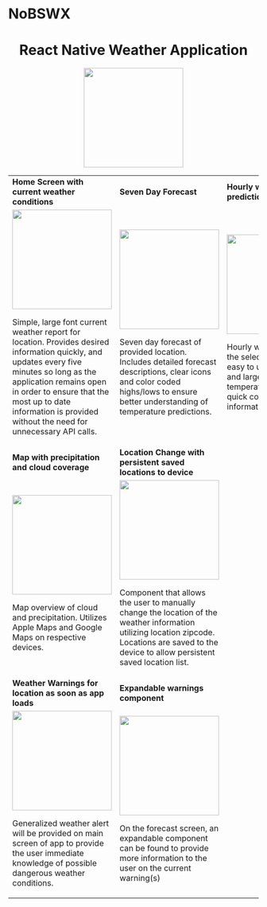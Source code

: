 # NoBSWX
<div align=center>
  <h1>
    React Native Weather Application
  </h1>
  <img src="https://github.com/kemp3673/NoBSWX/assets/102747919/16c7f5e1-e10a-4c24-b11a-d35f6341ca67" width=200 />
</div>



<table>
  <tr>
    <td><strong>Home Screen with current weather conditions</strong></td>
     <td><strong>Seven Day Forecast</strong></td>
     <td><strong>Hourly weather predictions</strong></td>
  </tr>
  <tr>
    <td><img src="https://user-images.githubusercontent.com/102747919/234758793-27c91a33-910b-4631-a8bf-63f4fca4ba4e.png" width=200 /><p >Simple, large font current weather report for location. Provides desired information quickly, and updates every five minutes so long as the application remains open in order to ensure that the most up to date information is provided without the need for unnecessary API calls.</p></td>
    <td><img src="https://user-images.githubusercontent.com/102747919/234762113-127fe9e0-e6fd-46d2-9e2f-15be3d9a5463.png" width=200 /><p>Seven day forecast of provided location. Includes detailed forecast descriptions, clear icons and color coded highs/lows to ensure better understanding of temperature predictions.</p></td>
    <td><img src="https://user-images.githubusercontent.com/102747919/234762121-f3bf6812-c513-4f45-85ac-7f99470928bf.png" width=200 /><p>Hourly weather reports for the selected location with easy to understand icons and large font temperatures to ensure quick consumption of information to the user.</p></td>
   
  </tr>
  <tr>
    <td><strong>Map with precipitation and cloud coverage</strong></td>
    <td><strong>Location Change with persistent saved locations to device</strong></td>
  </tr>
  <tr>
     <td><img src="https://user-images.githubusercontent.com/102747919/234762048-d297d6dd-0736-4d40-9cf4-5902226f615a.png" width=200 /><p>Map overview of cloud and precipitation. Utilizes Apple Maps and Google Maps on respective devices.</p></td>
    <td><img src="https://user-images.githubusercontent.com/102747919/235264116-4acf63f8-23bd-4933-9350-4d990961e140.png" width=200/ ><p>Component that allows the user to manually change the location of the weather information utilizing location zipcode. Locations are saved to the device to allow persistent saved location list.</p></td>
  </tr>
  <tr>
    <td><strong>Weather Warnings for location as soon as app loads</strong></td>
    <td><strong>Expandable warnings component</strong></td>
  </tr>
  <tr>
     <td><img src="https://user-images.githubusercontent.com/102747919/236123685-9b485e2f-7272-4bef-bb46-47fbb111e929.png" width=200 /><p>Generalized weather alert will be provided on main screen of app to provide the user immediate knowledge of possible dangerous weather conditions.</p></td>
    <td><img src="https://user-images.githubusercontent.com/102747919/236602689-fda8c7eb-fa6a-4e16-93a0-22a65e6a4136.png" width=200 /><p>On the forecast screen, an expandable component can be found to provide more information to the user on the current warning(s)</p></td>
  </tr>
 </table>
